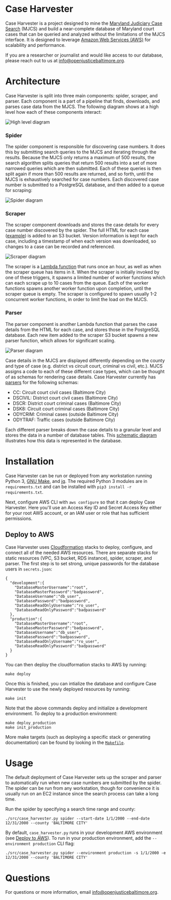 # Case Harvester
Case Harvester is a project designed to mine the [Maryland Judiciary Case Search](http://casesearch.courts.state.md.us/casesearch/inquiry-index.jsp) (MJCS) and build a near-complete database of Maryland court cases that can be queried and analyzed without the limitations of the MJCS interface. It is designed to leverage [Amazon Web Services (AWS)](https://aws.amazon.com/) for scalability and performance.

If you are a researcher or journalist and would like access to our database, please reach out to us at [info@openjusticebaltimore.org](mailto:info@openjusticebaltimore.org).

# Architecture
Case Harvester is split into three main components: spider, scraper, and parser. Each component is a part of a pipeline that finds, downloads, and parses case data from the MJCS. The following diagram shows at a high level how each of these components interact:

![High level diagram](./img/main.svg)

### Spider
The spider component is responsible for discovering case numbers. It does this by submitting search queries to the MJCS and iterating through the results. Because the MJCS only returns a maximum of 500 results, the search algorithm splits queries that return 500 results into a set of more narrowed queries which are then submitted. Each of these queries is then split again if more than 500 results are returned, and so forth, until the MJCS is exhaustively searched for case numbers. Each discovered case number is submitted to a PostgreSQL database, and then added to a queue for scraping:

![Spider diagram](./img/spider.svg)

### Scraper
The scraper component downloads and stores the case details for every case number discovered by the spider. The full HTML for each case ([example](http://casesearch.courts.state.md.us/casesearch/inquiryDetail.jis?caseId=116090001&loc=69&detailLoc=DSK8)) is added to an S3 bucket. Version information is kept for each case, including a timestamp of when each version was downloaded, so changes to a case can be recorded and referenced.

![Scraper diagram](./img/scraper.svg)

The scraper is a [Lambda function](https://aws.amazon.com/lambda/) that runs once an hour, as well as when the scraper queue has items in it. When the scraper is initially invoked by one of these triggers, it spawns a limited number of worker functions which can each scrape up to 10 cases from the queue. Each of the worker functions spawns another worker function upon completion, until the scraper queue is empty. The scraper is configured to spawn usually 1-2 concurrent worker functions, in order to limit the load on the MJCS.

### Parser
The parser component is another Lambda function that parses the case details from the HTML for each case, and stores those in the PostgreSQL database. Each new item added to the scraper S3 bucket spawns a new parser function, which allows for significant scaling.

![Parser diagram](./img/parser.svg)

Case details in the MJCS are displayed differently depending on the county and type of case (e.g. district vs circuit court, criminal vs civil, etc.). MJCS assigns a code to each of these different case types, which can be thought of as schemas for rendering case details. Case Harvester currently has [parsers](src/mjcs/parser) for the following schemas:
* CC: Circuit court civil cases (Baltimore City)
* DSCIVIL: District court civil cases (Baltimore City)
* DSCR: District court criminal cases (Baltimore City)
* DSK8: Circuit court criminal cases (Baltimore City)
* ODYCRIM: Criminal cases (outside Baltimore City)
* ODYTRAF: Traffic cases (outside Baltimore City)

Each different parser breaks down the case details to a granular level and stores the data in a number of database tables. This [schematic diagram](https://disman.tl/caseharvester/relationships.html) illustrates how this data is represented in the database.

# Installation
Case Harvester can be run or deployed from any workstation running Python 3, [GNU Make](https://www.gnu.org/software/make/), and [jq](https://stedolan.github.io/jq/). The required Python 3 modules are in `requirements.txt` and can be installed with `pip3 install -r requirements.txt`.

Next, configure AWS CLI with `aws configure` so that it can deploy Case Harvester. Here you'll use an Access Key ID and Secret Access Key either for your root AWS account, or an IAM user or role that has sufficient permissions.

## Deploy to AWS
Case Harvester uses [Cloudformation](https://aws.amazon.com/cloudformation/) stacks to deploy, configure, and connect all of the needed AWS resources. There are separate stacks for static resources (VPC, S3 bucket, RDS instance), spider, scraper, and parser. The first step is to set strong, unique passwords for the database users in `secrets.json`:

```
{
  "development":{
    "DatabaseMasterUsername":"root",
    "DatabaseMasterPassword":"badpassword",
    "DatabaseUsername":"db_user",
    "DatabasePassword":"badpassword",
    "DatabaseReadOnlyUsername":"ro_user",
    "DatabaseReadOnlyPassword":"badpassword"
  },
  "production":{
    "DatabaseMasterUsername":"root",
    "DatabaseMasterPassword":"badpassword",
    "DatabaseUsername":"db_user",
    "DatabasePassword":"badpassword",
    "DatabaseReadOnlyUsername":"ro_user",
    "DatabaseReadOnlyPassword":"badpassword"
  }
}
```

You can then deploy the cloudformation stacks to AWS by running:

```
make deploy
```

Once this is finished, you can intialize the database and configure Case Harvester to use the newly deployed resources by running:

```
make init
```

Note that the above commands deploy and initialize a development environment. To deploy to a production environment:

```
make deploy_production
make init_production
```

More make targets (such as deploying a specific stack or generating documentation) can be found by looking in the [`Makefile`](Makefile).

# Usage
The default deployment of Case Harvester sets up the scraper and parser to automatically run when new case numbers are submitted by the spider. The spider can be run from any workstation, though for convenience it is usually run on an EC2 instance since the search process can take a long time.

Run the spider by specifying a search time range and county:
```
./src/case_harvester.py spider --start-date 1/1/2000 --end-date 12/31/2000 --county 'BALTIMORE CITY'
```

By default, `case_harvester.py` runs in your development AWS environment (see [Deploy to AWS](#deploy-to-aws)). To run in your production environment, add the `--environment production` CLI flag:

```
./src/case_harvester.py spider --environment production -s 1/1/2000 -e 12/31/2000 --county 'BALTIMORE CITY'
```

# Questions
For questions or more information, email [info@openjusticebaltimore.org](mailto:info@openjusticebaltimore.org).
